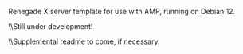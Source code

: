 Renegade X server template for use with AMP, running on Debian 12.

\\\Still under development!

\\\Supplemental readme to come, if necessary.
